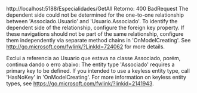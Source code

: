 http://localhost:5188/Especialidades/GetAll
Retorno: 400 BadRequest
The dependent side could not be determined for the one-to-one relationship between 'Associado.Usuario' and 'Usuario.Associado'. To identify the dependent side of the relationship, configure the foreign key property. If these navigations should not be part of the same relationship, configure them independently via separate method chains in 'OnModelCreating'. See http://go.microsoft.com/fwlink/?LinkId=724062 for more details.

Exclui a referencia ao Usuario que estava na classe Associado, porém, continua dando o erro abaixo:
The entity type 'Associado' requires a primary key to be defined. If you intended to use a keyless entity type, call 'HasNoKey' in 'OnModelCreating'. For more information on keyless entity types, see https://go.microsoft.com/fwlink/?linkid=2141943.
